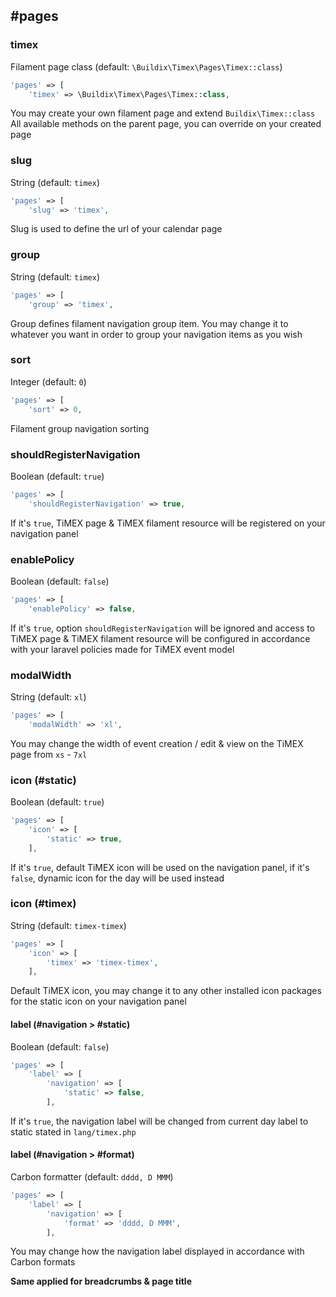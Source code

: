 ## #pages
### timex
Filament page class (default: `\Buildix\Timex\Pages\Timex::class`)
```php
'pages' => [
    'timex' => \Buildix\Timex\Pages\Timex::class,
```
You may create your own filament page and extend `Buildix\Timex::class`
All available methods on the parent page, you can override on your created page

### slug
String (default: `timex`)
```php
'pages' => [
    'slug' => 'timex',
```
Slug is used to define the url of your calendar page

### group
String (default: `timex`)
```php
'pages' => [
    'group' => 'timex',
```
Group defines filament navigation group item. You may change it to whatever you want in order to group your navigation items as you wish

### sort
Integer (default: `0`)
```php
'pages' => [
    'sort' => 0,
```
Filament group navigation sorting

### shouldRegisterNavigation
Boolean (default: `true`)
```php
'pages' => [
    'shouldRegisterNavigation' => true,
```
If it's `true`, TiMEX page & TiMEX filament resource will be registered on your navigation panel

### enablePolicy
Boolean (default: `false`)
```php
'pages' => [
    'enablePolicy' => false,
```
If it's `true`, option `shouldRegisterNavigation` will be ignored and access to TiMEX page & TiMEX filament resource will be configured in accordance with your laravel policies made for TiMEX event model 

### modalWidth
String (default: `xl`)
```php
'pages' => [
    'modalWidth' => 'xl',
```
You may change the width of event creation / edit & view on the TiMEX page from `xs` - `7xl`

### icon (#static)
Boolean (default: `true`)
```php
'pages' => [
    'icon' => [
        'static' => true,
    ],
```
If it's `true`, default TiMEX icon will be used on the navigation panel, if it's `false`, dynamic icon for the day will be used instead

### icon (#timex)
String (default: `timex-timex`)
```php
'pages' => [
    'icon' => [
        'timex' => 'timex-timex',
    ],
```
Default TiMEX icon, you may change it to any other installed icon packages for the static icon on your navigation panel

#### label (#navigation > #static)
Boolean (default: `false`)
```php
'pages' => [
    'label' => [
        'navigation' => [
            'static' => false,
        ],
```
If it's `true`, the navigation label will be changed from current day label to static stated in `lang/timex.php`

#### label (#navigation > #format)
Carbon formatter (default: `dddd, D MMM`)
```php
'pages' => [
    'label' => [
        'navigation' => [
            'format' => 'dddd, D MMM',
        ],
```
You may change how the navigation label displayed in accordance with Carbon formats

**Same applied for breadcrumbs & page title**
